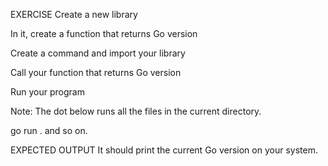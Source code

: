 EXERCISE
Create a new library

In it, create a function that returns Go version

Create a command and import your library

Call your function that returns Go version

Run your program

Note: The dot below runs all the files in the current directory.

go run . and so on.


EXPECTED OUTPUT
It should print the current Go version on your system.
